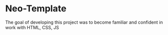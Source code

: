 # Neo-Template
The goal of developing this project was to become familiar and confident in work with HTML, CSS, JS

